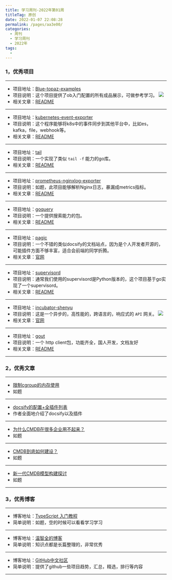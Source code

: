 ```yaml
---
title: 学习周刊-2022年第01周
titleTag: 原创
date: 2022-01-07 22:08:28
permalink: /pages/aa3e00/
categories:
  - 周刊
  - 学习周刊
  - 2022年
tags:
  - 
---
```


### 1，优秀项目
  
---
- 项目地址：[Blue-topaz-examples](https://github.com/cumany/Blue-topaz-examples)
- 项目说明：这个项目提供了ob入门配置的所有成品展示，可做参考学习。
	![](http://t.eryajf.net/imgs/2022/01/345c225125d1a501.png)
- 相关文章：[README](https://github.com/cumany/Blue-topaz-examples#readme)
---
- 项目地址：[kubernetes-event-exporter](https://github.com/opsgenie/kubernetes-event-exporter)
- 项目说明：这个程序能够将k8s中的事件同步到其他平台中，比如es，kafka，file，webhook等。
- 相关文章：[README](https://github.com/opsgenie/kubernetes-event-exporter#readme)
---
- 项目地址：[tail](https://github.com/hpcloud/tail)
- 项目说明：一个实现了类似 `tail -f` 能力的go库。
- 相关文章：[README](https://github.com/hpcloud/tail#readme)
---
- 项目地址：[prometheus-nginxlog-exporter](https://github.com/martin-helmich/prometheus-nginxlog-exporter)
- 项目说明：如题，此项目能够解析Nginx日志，暴漏成metrics指标。
- 相关文章：[README](https://github.com/martin-helmich/prometheus-nginxlog-exporter#readme)
---
- 项目地址：[goquery](https://github.com/PuerkitoBio/goquery)
- 项目说明：一个提供搜索能力的包。
- 相关文章：[README](https://github.com/PuerkitoBio/goquery#readme)
---
- 项目地址：[pagic](https://github.com/xcatliu/pagic)
- 项目说明：一个不错的类似docsify的文档站点，因为是个人开发者开源的，可能插件方面不够丰富，适合会前端的同学折腾。
- 相关文章：[官网](https://pagic.cn/)
---
- 项目地址：[supervisord](https://github.com/ochinchina/supervisord)
- 项目说明：通常我们使用的supervisord是Python版本的，这个项目基于go实现了一个supervisord。
- 相关文章：[README](https://github.com/ochinchina/supervisord#readme)
---
- 项目地址：[incubator-shenyu](https://github.com/apache/incubator-shenyu)
- 项目说明：这是一个异步的，高性能的，跨语言的，响应式的 `API` 网关。
	![](https://shenyu.apache.org/zh/img/architecture/shenyu-framework.png)
- 相关文章：[官网](https://shenyu.apache.org/zh/)
---
- 项目地址：[gout](https://github.com/guonaihong/gout)
- 项目说明：一个 http client包，功能齐全，国人开发，文档友好
- 相关文章：[README](https://github.com/guonaihong/gout#readme)
---


### 2，优秀文章

---
- [限制cgroup的内存使用](https://segmentfault.com/a/1190000008125359)
- 如题
---
- [docsify的配置+全插件列表](https://xhhdd.cc/index.php/archives/80/comment-page-1)
- 作者全面地介绍了docsify以及插件
---
- [为什么CMDB在很多企业用不起来？](https://mp.weixin.qq.com/s/Y02urdTpfyUT3W1_3v7JuQ)
- 如题
---
- [CMDB到底如何建设？](https://mp.weixin.qq.com/s?__biz=Mzg4NTU2NjIyNA==&mid=2247489183&idx=1&sn=afe59ecf3b2fce1fc1c0e2859d6b3766&chksm=cfa7a8e0f8d021f6c03c863401d4d2b54bc9cda38d032bd6752d0713576e6dd67a02e09e1fd3&mpshare=1&scene=1&srcid=0106A4Z8L44ESgNiPC650Esi&sharer_sharetime=1641438801547&sharer_shareid=785cf2e53804102b5ae1b2747babc55b&version=3.1.20.90367&platform=mac#rd)
- 如题
---
- [新一代CMDB模型构建探讨](https://mp.weixin.qq.com/s?__biz=MzA4NjAzMjEyOA==&mid=2654565544&idx=1&sn=1cbab43bf67ba4b07abf439a3a34eb7a&chksm=84033ec7b374b7d1e4b4cad50e65789045c188b4c8a030f4051f776c17bdffe8c53b0a690620&mpshare=1&scene=1&srcid=0106HhECYoOuUJeNq2mpVEdo&sharer_sharetime=1641438780413&sharer_shareid=785cf2e53804102b5ae1b2747babc55b&version=3.1.20.90367&platform=mac#rd)
- 如题
---

### 3，优秀博客

---
- 博客地址：[TypeScript 入门教程](https://ts.xcatliu.com/)
- 简单说明：如题，空的时候可以看看学习学习
---
- 博客地址：[温智全的博客](https://wenzhiquan.github.io/)
- 简单说明：知识点都是长篇整理的，非常优秀
---
- 博客地址：[GitHub中文社区](https://www.githubs.cn/)
- 简单说明：提供了github一些项目趋势，汇总，精选，排行等内容
---
